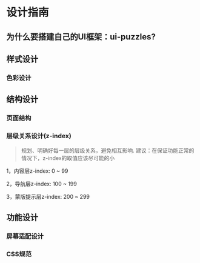 # 设计指南

## 为什么要搭建自己的UI框架：ui-puzzles?

## 样式设计

### 色彩设计

## 结构设计

### 页面结构

### 层级关系设计(z-index)

> 规划、明确好每一层的层级关系，避免相互影响.
> 建议：在保证功能正常的情况下，z-index的取值应该尽可能的小

1，内容层z-index: 0 ~ 99

2，导航层z-index: 100 ~ 199

3，蒙版提示层z-index: 200 ~ 299

## 功能设计

### 屏幕适配设计

### CSS规范
